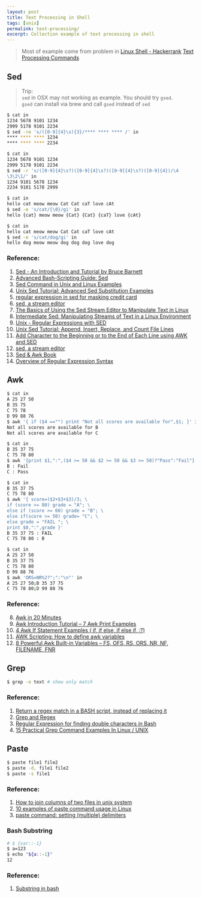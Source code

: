 ```yaml
---
layout: post
title: Text Processing in Shell
tags: [unix]
permalink: text-processing/
excerpt: Collection example of text processing in shell
---
```


> Most of example come from problem in [Linux Shell - Hackerrank](https://www.hackerrank.com/domains/shell/bash)
> [Text Processing Commands](http://tldp.org/LDP/abs/html/textproc.html)

## Sed

> Trip:  
> `sed` in OSX may not working as example. You should try `gsed`.  
> `gsed` can install via brew and call `gsed` instead of `sed`  

```sh
$ cat in
1234 5678 9101 1234  
2999 5178 9101 2234  
$ sed -re 's/([0-9]{4}\s){3}/**** **** **** /' in
**** **** **** 1234  
**** **** **** 2234  
```

<!-- more -->

```sh
$ cat in
1234 5678 9101 1234  
2999 5178 9101 2234  
$ sed -r 's/([0-9]{4}\s?)([0-9]{4}\s?)([0-9]{4}\s?)([0-9]{4})/\4
\3\2\1/' in
1234 9101 5678 1234  
2234 9101 5178 2999  
```


```sh
$ cat in
hello cat meow meow Cat Cat caT love cAt
$ sed -e 's/cat/{\0}/gi' in
hello {cat} meow meow {Cat} {Cat} {caT} love {cAt}
```

```sh
$ cat in
hello cat meow meow Cat Cat caT love cAt
$ sed -e 's/cat/dog/gi' in
hello dog meow meow dog dog dog love dog
```


### Reference:  
1. [Sed - An Introduction and Tutorial by Bruce Barnett](http://www.grymoire.com/Unix/Sed.html)  
1. [Advanced Bash-Scripting Guide: Sed](http://tldp.org/LDP/abs/html/x23170.html)  
1. [Sed Command in Unix and Linux Examples](http://www.folkstalk.com/2012/01/sed-command-in-unix-examples.html)  
1. [Unix Sed Tutorial: Advanced Sed Substitution Examples](http://www.thegeekstuff.com/2009/10/unix-sed-tutorial-advanced-sed-substitution-examples/)  
1. [regular expression in sed for masking credit card](http://stackoverflow.com/questions/2232200/regular-expression-in-sed-for-masking-credit-card)  
1. [sed, a stream editor](https://www.gnu.org/software/sed/manual/sed.html)  
1. [The Basics of Using the Sed Stream Editor to Manipulate Text in Linux](https://www.digitalocean.com/community/tutorials/the-basics-of-using-the-sed-stream-editor-to-manipulate-text-in-linux)
2. [Intermediate Sed: Manipulating Streams of Text in a Linux Environment](https://www.digitalocean.com/community/articles/intermediate-sed-manipulating-streams-of-text-in-a-linux-environment)
3. [Unix - Regular Expressions with SED](http://www.tutorialspoint.com/unix/unix-regular-expressions.htm)
4. [Unix Sed Tutorial: Append, Insert, Replace, and Count File Lines](http://www.thegeekstuff.com/2009/11/unix-sed-tutorial-append-insert-replace-and-count-file-lines/)
5. [Add Character to the Beginning or to the End of Each Line using AWK and SED](http://www.shellhacks.com/en/Add-Character-to-the-Beginning-or-to-the-End-of-Each-Line-using-AWK-and-SED)
6. [sed, a stream editor](https://www.gnu.org/software/sed/manual/sed.html)
7. [Sed & Awk Book](http://docstore.mik.ua/orelly/unix/sedawk/index.htm)
8. [Overview of Regular Expression Syntax](https://www.gnu.org/software/sed/manual/html_node/Regular-Expressions.html)

## Awk

```sh
$ cat in
A 25 27 50  
B 35 75  
C 75 78  
D 99 88 76  
$ awk '{ if ($4 =="") print "Not all scores are available for",$1; }' in
Not all scores are available for B
Not all scores are available for C
```


```sh
$ cat in
B 35 37 75  
C 75 78 80  
$ awk '{print $1,":",($4 >= 50 && $2 >= 50 && $3 >= 50)?"Pass":"Fail"}' in
B : Fail
C : Pass
```

```sh
$ cat in
B 35 37 75  
C 75 78 80  
$ awk '{ score=($2+$3+$3)/3; \
if (score >= 80) grade = "A"; \
else if (score >= 60) grade = "B"; \
else if(score >= 50) grade= "C"; \
else grade = "FAIL "; \
print $0,":",grade }'
B 35 37 75 : FAIL
C 75 78 80 : B
```

```sh
$ cat in
A 25 27 50  
B 35 37 75  
C 75 78 80  
D 99 88 76  
$ awk 'ORS=NR%2?";":"\n"' in
A 25 27 50;B 35 37 75  
C 75 78 80;D 99 88 76  
```

### Reference:  
8. [Awk in 20 Minutes](http://ferd.ca/awk-in-20-minutes.html)
1. [Awk Introduction Tutorial – 7 Awk Print Examples](http://www.thegeekstuff.com/2010/01/awk-introduction-tutorial-7-awk-print-examples/)
2. [4 Awk If Statement Examples ( if, if else, if else if, :?)](http://www.thegeekstuff.com/2010/02/awk-conditional-statements/)
3. [AWK Scripting: How to define awk variables](http://www.linuxnix.com/awk-scripting-how-to-define-awk-variables/)
4. [8 Powerful Awk Built-in Variables – FS, OFS, RS, ORS, NR, NF, FILENAME, FNR](http://www.thegeekstuff.com/2010/01/8-powerful-awk-built-in-variables-fs-ofs-rs-ors-nr-nf-filename-fnr/)

## Grep

```sh
$ grep -o text # show only match
```

### Reference:  
1. [Return a regex match in a BASH script, instead of replacing it](http://stackoverflow.com/a/1898578)
2. [Grep and Regex](http://www.robelle.com/smugbook/regexpr.html)
3. [Regular Expression for finding double characters in Bash](http://unix.stackexchange.com/questions/70933/regular-expression-for-finding-double-characters-in-bash)
4. [15 Practical Grep Command Examples In Linux / UNIX](http://www.thegeekstuff.com/2009/03/15-practical-unix-grep-command-examples/)

## Paste

```sh
$ paste file1 file2
$ paste -d, file1 file2
$ paste -s file1
```
### Reference:  
1. [How to join columns of two files in unix system](http://stackoverflow.com/questions/12361977/how-to-join-columns-of-two-files-in-unix-system)
2. [10 examples of paste command usage in
   Linux](http://www.theunixschool.com/2012/07/10-examples-of-paste-command-usage-in.html)
3. [paste command: setting (multiple) delimiters](http://unix.stackexchange.com/questions/115754/paste-command-setting-multiple-delimiters)

### Bash Substring

```sh
# $ {var::-1}
$ a=123
$ echo "${a::-1}"
12
```

### Reference:  
1. [Substring in bash](http://unix.stackexchange.com/questions/144298/delete-the-last-character-of-a-string-using-string-manipulation-in-shell-script)
